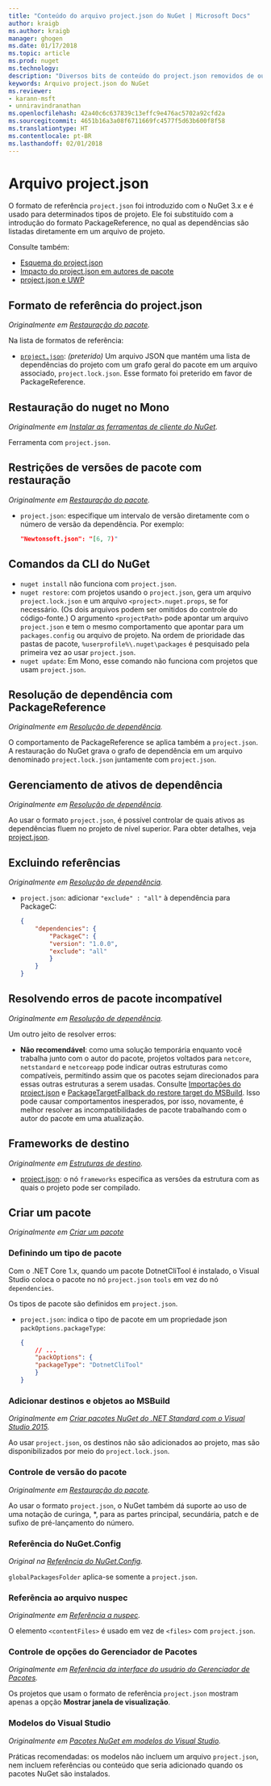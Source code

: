 ```yaml
---
title: "Conteúdo do arquivo project.json do NuGet | Microsoft Docs"
author: kraigb
ms.author: kraigb
manager: ghogen
ms.date: 01/17/2018
ms.topic: article
ms.prod: nuget
ms.technology: 
description: "Diversos bits de conteúdo do project.json removidos de outras áreas da documentação do NuGet."
keywords: Arquivo project.json do NuGet
ms.reviewer:
- karann-msft
- unniravindranathan
ms.openlocfilehash: 42a40c6c637839c13effc9e476ac5702a92cfd2a
ms.sourcegitcommit: 4651b16a3a08f6711669fc4577f5d63b600f8f58
ms.translationtype: HT
ms.contentlocale: pt-BR
ms.lasthandoff: 02/01/2018
---
```

# <a name="projectjson-archive"></a>Arquivo project.json

O formato de referência `project.json` foi introduzido com o NuGet 3.x e é usado para determinados tipos de projeto. Ele foi substituído com a introdução do formato PackageReference, no qual as dependências são listadas diretamente em um arquivo de projeto.

Consulte também:

- [Esquema do project.json](project-json.md)
- [Impacto do project.json em autores de pacote](project-json-impact.md)
- [project.json e UWP](project-json-and-uwp.md)

## <a name="projectjson-reference-format"></a>Formato de referência do project.json

*Originalmente em [Restauração do pacote](../what-is-nuget.md).*

Na lista de formatos de referência:

- [`project.json`](project-json.md): *(preterido)* Um arquivo JSON que mantém uma lista de dependências do projeto com um grafo geral do pacote em um arquivo associado, `project.lock.json`. Esse formato foi preterido em favor de PackageReference.

## <a name="nuget-restore-on-mono"></a>Restauração do nuget no Mono

*Originalmente em [Instalar as ferramentas de cliente do NuGet](../install-nuget-client-tools.md).*

Ferramenta com `project.json`.

## <a name="constraining-package-versions-with-restore"></a>Restrições de versões de pacote com restauração

*Originalmente em [Restauração do pacote](../consume-packages/package-restore.md#constraining-package-versions-with-restore).*

- `project.json`: especifique um intervalo de versão diretamente com o número de versão da dependência. Por exemplo:

    ```json
    "Newtonsoft.json": "[6, 7)"
    ```

## <a name="nuget-cli-commands"></a>Comandos da CLI do NuGet

- `nuget install` não funciona com `project.json`.
- `nuget restore`: com projetos usando o `project.json`, gera um arquivo `project.lock.json` e um arquivo `<project>.nuget.props`, se for necessário. (Os dois arquivos podem ser omitidos do controle do código-fonte.) O argumento `<projectPath>` pode apontar um arquivo `project.json` e tem o mesmo comportamento que apontar para um `packages.config` ou arquivo de projeto. Na ordem de prioridade das pastas de pacote, `%userprofile%\.nuget\packages` é pesquisado pela primeira vez ao usar `project.json`.
- `nuget update`: Em Mono, esse comando não funciona com projetos que usam `project.json`.

## <a name="dependency-resolution-with-packagereference"></a>Resolução de dependência com PackageReference

*Originalmente em [Resolução de dependência](../consume-packages/dependency-resolution.md#dependency-resolution-with-packagereference).*

O comportamento de PackageReference se aplica também a `project.json`. A restauração do NuGet grava o grafo de dependência em um arquivo denominado `project.lock.json` juntamente com `project.json`.

## <a name="managing-dependency-assets"></a>Gerenciamento de ativos de dependência

*Originalmente em [Resolução de dependência](../consume-packages/dependency-resolution.md#managing-dependency-assets).*

Ao usar o formato `project.json`, é possível controlar de quais ativos as dependências fluem no projeto de nível superior. Para obter detalhes, veja [project.json](project-json.md).

## <a name="excluding-references"></a>Excluindo referências

*Originalmente em [Resolução de dependência](../consume-packages/dependency-resolution.md#excluding-references).*

- `project.json`: adicionar `"exclude" : "all"` à dependência para PackageC:

    ```json
    {
        "dependencies": {
            "PackageC": {
            "version": "1.0.0",
            "exclude": "all"
            }
        }
    }
    ```

## <a name="resolving-incompatible-package-errors"></a>Resolvendo erros de pacote incompatível

*Originalmente em [Resolução de dependência](../consume-packages/dependency-resolution.md#resolving-incompatible-package-errors).*

Um outro jeito de resolver erros:

- **Não recomendável**: como uma solução temporária enquanto você trabalha junto com o autor do pacote, projetos voltados para `netcore`, `netstandard` e `netcoreapp` pode indicar outras estruturas como compatíveis, permitindo assim que os pacotes sejam direcionados para essas outras estruturas a serem usadas. Consulte [Importações do project.json](project-json.md#imports) e [PackageTargetFallback do restore target do MSBuild](../reference/msbuild-targets.md#packagetargetfallback). Isso pode causar comportamentos inesperados, por isso, novamente, é melhor resolver as incompatibilidades de pacote trabalhando com o autor do pacote em uma atualização.

## <a name="target-frameworks"></a>Frameworks de destino

*Originalmente em [Estruturas de destino](../reference/target-frameworks.md).*

- [project.json](project-json.md): o nó `frameworks` especifica as versões da estrutura com as quais o projeto pode ser compilado.

## <a name="creating-a-package"></a>Criar um pacote

*Originalmente em [Criar um pacote](../create-packages/creating-a-package.md)*

### <a name="setting-a-package-type"></a>Definindo um tipo de pacote

Com o .NET Core 1.x, quando um pacote DotnetCliTool é instalado, o Visual Studio coloca o pacote no nó `project.json` `tools` em vez do nó `dependencies`.

Os tipos de pacote são definidos em `project.json`.

- `project.json`: indica o tipo de pacote em um propriedade json `packOptions.packageType`:

    ```json
    {
        // ...
        "packOptions": {
        "packageType": "DotnetCliTool"
        }
    }
    ```

### <a name="adding-targets-and-props-for-msbuild"></a>Adicionar destinos e objetos ao MSBuild

*Originalmente em [Criar pacotes NuGet do .NET Standard com o Visual Studio 2015](../guides/create-net-standard-packages-vs2015.md).*

Ao usar `project.json`, os destinos não são adicionados ao projeto, mas são disponibilizados por meio do `project.lock.json`.

### <a name="package-versioning"></a>Controle de versão do pacote

*Originalmente em [Restauração do pacote](../reference/package-versioning.md).*

Ao usar o formato `project.json`, o NuGet também dá suporte ao uso de uma notação de curinga, \*, para as partes principal, secundária, patch e de sufixo de pré-lançamento do número.

### <a name="nugetconfig-reference"></a>Referência do NuGet.Config

*Original na [Referência do NuGet.Config](../reference/nuget-config-file.md).*

`globalPackagesFolder` aplica-se somente a `project.json`.

### <a name="nuspec-file-reference"></a>Referência ao arquivo nuspec

*Originalmente em [Referência a nuspec](../reference/nuspec.md).*

O elemento `<contentFiles>` é usado em vez de `<files>` com `project.json`.

### <a name="package-manager-options-control"></a>Controle de opções do Gerenciador de Pacotes

*Originalmente em [Referência da interface do usuário do Gerenciador de Pacotes](../tools/package-manager-ui.md).*

Os projetos que usam o formato de referência `project.json` mostram apenas a opção **Mostrar janela de visualização**.

### <a name="visual-studio-templates"></a>Modelos do Visual Studio

*Originalmente em [Pacotes NuGet em modelos do Visual Studio](../visual-studio-extensibility/visual-studio-templates.md).*

Práticas recomendadas: os modelos não incluem um arquivo `project.json`, nem incluem referências ou conteúdo que seria adicionado quando os pacotes NuGet são instalados.